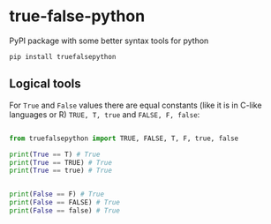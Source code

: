 # true-false-python

PyPI package with some better syntax tools for python


```
pip install truefalsepython
```

## Logical tools

For `True` and `False` values there are equal constants (like it is in C-like languages or R) `TRUE, T, true` and `FALSE, F, false`:

```python

from truefalsepython import TRUE, FALSE, T, F, true, false

print(True == T) # True
print(True == TRUE) # True
print(True == true) # True


print(False == F) # True
print(False == FALSE) # True
print(False == false) # True
```





